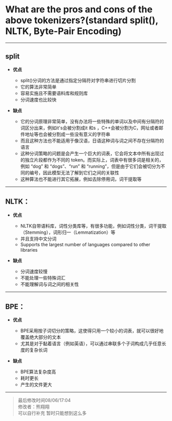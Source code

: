# What are the pros and cons of the above tokenizers?(standard split(), NLTK, Byte-Pair Encoding)

---

## split
- **优点**
  - split()分词的方法是通过指定分隔符对字符串进行切片分割
  - 它的算法非常简单
  - 容易实施且不需要语料库和规则库
  - 分词速度也比较快

- **缺点**
  - 它的分词原理非常简单，没有办法将一些特殊的单词以及中间有分隔符的词区分出来，例如it's会被分割成it 和s ，C++会被分割为C，网址或者邮件地址等也会被分割成一些没有意义的字符串
  - 而且这种方法也不能适用于像汉语，日语这种词与词之间不存在分隔符的语言
  - 这种分词策略的问题是会产生一个巨大的词表，它会将文本中所有出现过的独立片段都作为不同的 token。而实际上，词表中有很多词是相关的，例如 “dog” 和 “dogs”、“run” 和 “running”，但是由于它们会被切分为不同的编号，因此模型无法了解到它们之间的关联性
  - 这种算法也不能进行其它拓展，例如去除停用词，词干提取等

---

## NLTK：
- **优点**
  - NLTK自带语料库，词性分类库等，有很多功能，例如词性分类，词干提取（Stemming），词形归一（Lemmatization）等
  - 并且支持中文分词
  - Supports the largest number of languages compared to other libraries

- **缺点**
  - 分词速度较慢
  - 不能处理一些特殊词汇
  - 不能理解词与词之间的相关性

---

## BPE：
- **优点**
  - BPE采用按子词切分的策略，这使得只用一个较小的词表，就可以很好地覆盖绝大部分的文本
  - 尤其是对于黏着语言（例如英语），可以通过串联多个子词构成几乎任意长度的复杂长词

- **缺点**
  - BPE算法复杂度高
  - 耗时更长
  - 产生的文件更大

---

>最后修改时间08/06/17:04  
>修改者：熊翔翔  
>可以自行补充 暂时只能想到这么多
